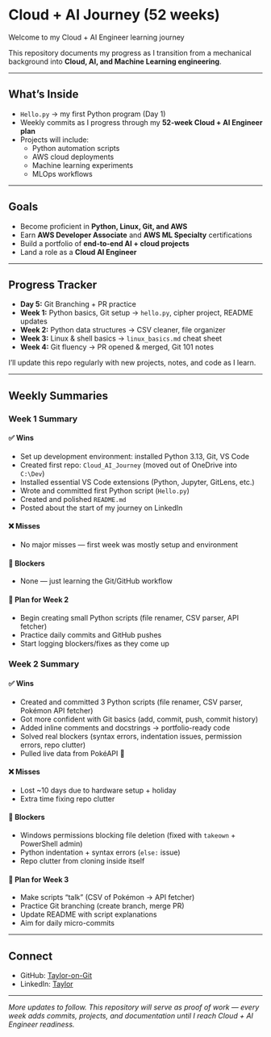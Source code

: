 #  Cloud + AI Journey (52 weeks)

Welcome to my Cloud + AI Engineer learning journey   

This repository documents my progress as I transition from a mechanical background into **Cloud, AI, and Machine Learning engineering**.  

---

## What’s Inside
- `Hello.py` → my first Python program (Day 1)  
- Weekly commits as I progress through my **52-week Cloud + AI Engineer plan**  
- Projects will include:
  - Python automation scripts  
  - AWS cloud deployments  
  - Machine learning experiments  
  - MLOps workflows  

---

## Goals
- Become proficient in **Python, Linux, Git, and AWS**  
- Earn **AWS Developer Associate** and **AWS ML Specialty** certifications  
- Build a portfolio of **end-to-end AI + cloud projects**  
- Land a role as a **Cloud AI Engineer**  

---

## Progress Tracker
- **Day 5:** Git Branching + PR practice
- **Week 1:** Python basics, Git setup → `hello.py`, cipher project, README updates  
- **Week 2:** Python data structures → CSV cleaner, file organizer  
- **Week 3:** Linux & shell basics → `linux_basics.md` cheat sheet  
- **Week 4:** Git fluency → PR opened & merged, Git 101 notes 

I’ll update this repo regularly with new projects, notes, and code as I learn.  

---

## Weekly Summaries

### Week 1 Summary

#### ✅ Wins
- Set up development environment: installed Python 3.13, Git, VS Code  
- Created first repo: `Cloud_AI_Journey` (moved out of OneDrive into `C:\Dev`)  
- Installed essential VS Code extensions (Python, Jupyter, GitLens, etc.)  
- Wrote and committed first Python script (`Hello.py`)  
- Created and polished `README.md`  
- Posted about the start of my journey on LinkedIn  

#### ❌ Misses
- No major misses — first week was mostly setup and environment  

#### 🚧 Blockers
- None — just learning the Git/GitHub workflow  

#### 🎯 Plan for Week 2
- Begin creating small Python scripts (file renamer, CSV parser, API fetcher)  
- Practice daily commits and GitHub pushes  
- Start logging blockers/fixes as they come up  

### Week 2 Summary

#### ✅ Wins
- Created and committed 3 Python scripts (file renamer, CSV parser, Pokémon API fetcher)  
- Got more confident with Git basics (add, commit, push, commit history)  
- Added inline comments and docstrings → portfolio-ready code  
- Solved real blockers (syntax errors, indentation issues, permission errors, repo clutter)  
- Pulled live data from PokéAPI 🎉  

#### ❌ Misses
- Lost ~10 days due to hardware setup + holiday  
- Extra time fixing repo clutter  

#### 🚧 Blockers
- Windows permissions blocking file deletion (fixed with `takeown` + PowerShell admin)  
- Python indentation + syntax errors (`else:` issue)  
- Repo clutter from cloning inside itself  

#### 🎯 Plan for Week 3
- Make scripts “talk” (CSV of Pokémon → API fetcher)  
- Practice Git branching (create branch, merge PR)  
- Update README with script explanations  
- Aim for daily micro-commits  

---

## Connect
- GitHub: [Taylor-on-Git](https://github.com/Taylor-on-Git)  
- LinkedIn: [Taylor](https://www.linkedin.com/in/taylor-gilmour-47259a320/)  

---

_More updates to follow. This repository will serve as proof of work — every week adds commits, projects, and documentation until I reach Cloud + AI Engineer readiness._
